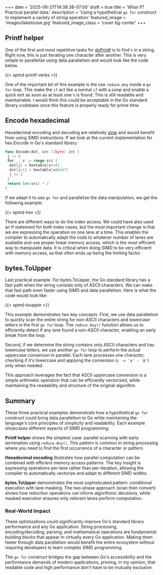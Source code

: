 +++
date = '2025-06-21T14:38:38-07:00'
draft = true
title = 'What if? Practical parallel data.'
description = 'Using a hypothetical `go for` construct to implement a variety of string operation'
featured_image = 'images/lakelouise.jpg'
featured_image_class = 'cover bg-center'
+++

## Printf helper

One of the first and most repetitive tasks for [doPrintf](https://github.com/golang/go/blob/master/src/fmt/print.go#L1028) is to find `%` in a string. Right now, this is just iterating one character after another. This is very simple to parallelize using data parallelism and would look like the code below.

{{< spmd-printf-verbs >}}

One of the important bit of this example is the use `reduce.Any` inside a `go for` loop. This make the `if` act like a normal `if` with a jump and enable a quick exit as soon as at least one `%` is found. This is still readable and maintainable. I would think this could be acceptable in the Go standard library codebase once this feature is properly ready for prime time.

## Encode hexadecimal

Hexadecimal encoding and decoding are relatively [slow](https://github.com/golang/go/issues/68188) and would benefit from using SIMD instructions. If we look at the current implementation for hex.Encode in Go's standard library:

```go
func Encode(dst, src []byte) int {
 j := 0
 for _, v := range src {
  dst[j] = hextable[v>>4]
  dst[j+1] = hextable[v&0x0f]
  j += 2
 }
 return len(src) * 2
}
```

If we adapt it to use `go for` and parallelize the data manipulation, we get the following example:

{{< spmd-hex >}}

There are different ways to do the index access. We could have also used an if statement for both index cases, but the most important change is that we are expressing the operation on one lane at a time. This enables the compiler to automatically adapt the code to whatever number of lanes are available and use proper linear memory access, which is the most efficient way to manipulate data. It is critical when doing SIMD to be very efficient with memory access, as that often ends up being the limiting factor.

## bytes.ToUpper

Last practical example. For bytes.ToUpper, the Go standard library has a fast path when the string consists only of ASCII characters. We can make that fast path even faster using SIMD and data parallelism. Here is what the code would look like:

{{< spmd-toupper >}}

This example demonstrates two key concepts. First, we use data parallelism to quickly scan the entire string for non-ASCII characters and lowercase letters in the first `go for` loop. The `reduce.Any()` function allows us to efficiently detect if any lane found a non-ASCII character, enabling an early break from the loop.

Second, if we determine the string contains only ASCII characters and has lowercase letters, we use another `go for` loop to perform the actual uppercase conversion in parallel. Each lane processes one character, checking if it's lowercase and applying the conversion (`c -= 'a' - 'A'`) only when needed.

This approach leverages the fact that ASCII uppercase conversion is a simple arithmetic operation that can be efficiently vectorized, while maintaining the readability and structure of the original algorithm.

## Summary

These three practical examples demonstrate how a hypothetical `go for` construct could bring data parallelism to Go while maintaining the language's core principles of simplicity and readability. Each example showcases different aspects of SIMD programming:

**Printf helper** shows the simplest case: parallel scanning with early termination using `reduce.Any()`. This pattern is common in string processing where you need to find the first occurrence of a character or pattern.

**Hexadecimal encoding** illustrates how parallel computation can be combined with efficient memory access patterns. The key insight is expressing operations per-lane rather than per-iteration, allowing the compiler to automatically vectorize and adapt to different SIMD widths.

**bytes.ToUpper** demonstrates the most sophisticated pattern: conditional execution with lane masking. The two-phase approach (scan then convert) shows how reduction operations can inform algorithmic decisions, while masked execution ensures only relevant lanes perform computation.

### Real-World Impact

These optimizations could significantly improve Go's standard library performance and any Go application. String processing, encoding/decoding, parsing, and mathematical operations are fundamental building blocks that appear in virtually every Go application. Making them faster through data parallelism would benefit the entire ecosystem without requiring developers to learn complex SIMD programming.

The `go for` construct bridges the gap between Go's accessibility and the performance demands of modern applications, proving, in my opinion, that readable code and high performance don't have to be mutually exclusive.
